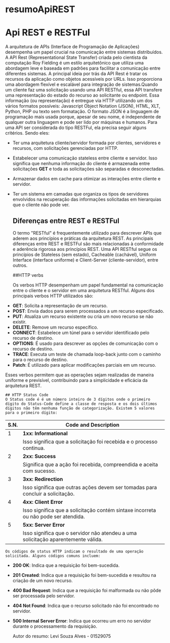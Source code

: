 # resumoApiREST
 # Api REST e RESTFul

   A arquitetura de APIs (Interface de Programação de Aplicações) desempenha um papel crucial na comunicação entre sistemas distribuídos. A API Rest (Representational State Transfer) criada pelo cientista da computação Roy Fielding é um estilo arquitetônico que utiliza uma abordagem leve e baseada em padrões para facilitar a comunicação entre diferentes sistemas. A principal ideia por trás da API Rest é tratar os recursos da aplicação como objetos acessíveis por URLs. Isso proporciona uma abordagem flexível e escalável para integração de sistemas.Quando um cliente faz uma solicitação usando uma API RESTful, essa API transfere uma representação do estado do recurso ao solicitante ou endpoint. Essa informação (ou representação) é entregue via HTTP utilizando um dos vários formatos possíveis: Javascript Object Notation (JSON), HTML, XLT, Python, PHP ou texto sem formatação. O formato JSON é a linguagem de programação mais usada porque, apesar de seu nome, é independente de qualquer outra linguagem e pode ser lido por máquinas e humanos. 
Para uma API ser considerada do tipo RESTFul, ela precisa seguir alguns critérios. Sendo eles:

+ Ter uma arquitetura cliente/servidor formada por clientes, servidores e recursos, com solicitações gerenciadas por HTTP.
+ Estabelecer uma comunicação stateless entre cliente e servidor. Isso significa que nenhuma informação do cliente é armazenada entre solicitações **GET** e toda as solicitações são separadas e desconectadas.
+ Armazenar dados em cache para otimizar as interações entre cliente e servidor.
+ Ter um sistema em camadas que organiza os tipos de servidores envolvidos na recuperação das informações solicitadas em hierarquias que o cliente não pode ver.

    ## Diferenças entre REST e RESTFul

    O termo "RESTful" é frequentemente utilizado para descrever APIs que aderem aos princípios e práticas da arquitetura REST. As principais diferenças entre REST e RESTFul são mais relacionadas à conformidade e aderência rigorosa aos princípios REST. Uma API RESTful segue os princípios de Stateless (sem estado), Cacheable (cachável), Uniform Interface (interface uniforme) e Client-Server (cliente-servidor), entre outros.

     ##HTTP verbs

     Os verbos HTTP desempenham um papel fundamental na comunicação entre o cliente e o servidor em uma arquitetura RESTful. Alguns dos principais verbos HTTP utilizados são:

- **GET**: Solicita a representação de um recurso.
- **POST**: Envia dados para serem processados a um recurso especificado.
- **PUT**: Atualiza um recurso existente ou cria um novo recurso se não existir.
- **DELETE**: Remove um recurso específico.
- **CONNECT**: Estabelece um túnel para o servidor identificado pelo recurso de destino.
- **OPTIONS**: É usado para descrever as opções de comunicação com o recurso de destino.
- **TRACE**: Executa um teste de chamada loop-back junto com o caminho para o recurso de destino.
- **Patch**: É utilizado para aplicar modificações parciais em um recurso.

Esses verbos permitem que as operações sejam realizadas de maneira uniforme e previsível, contribuindo para a simplicidade e eficácia da arquitetura REST.

    ## HTTP Status Code
    O Status code é é um número inteiro de 3 dígitos onde o primeiro dígito do Status-Code define a classe de resposta e os dois últimos dígitos não têm nenhuma função de categorização. Existem 5 valores para o primeiro dígito:
| S.N. | Code and Description                                     |
|------|----------------------------------------------------------|
| 1    | **1xx: Informational**                                   |
|      |Isso significa que a solicitação foi recebida e o processo continua. |
| 2    | **2xx: Success**                                         |
|      | Significa que a ação foi recebida, compreendida e aceita com sucesso.|
| 3    | **3xx: Redirection**                                     |
|      | Isso significa que outras ações devem ser tomadas para concluir a solicitação.|
| 4    | **4xx: Client Error**                                    |
|      | Isso significa que a solicitação contém sintaxe incorreta ou não pode ser atendida. |
| 5    | **5xx: Server Error**                                    |
|      | Isso significa que o servidor não atendeu a uma solicitação aparentemente válida. |

    Os códigos de status HTTP indicam o resultado de uma operação solicitada. Alguns códigos comuns incluem:

* **200 OK**: Indica que a requisição foi bem-sucedida.
* **201 Created**: Indica que a requisição foi bem-sucedida e resultou na criação de um novo recurso.
* **400 Bad Request**: Indica que a requisição foi malformada ou não pôde ser processada pelo servidor.
* **404 Not Found**: Indica que o recurso solicitado não foi encontrado no servidor.
* **500 Internal Server Error**: Indica que ocorreu um erro no servidor durante o processamento da requisição.
 
    Autor do resumo: Levi Souza Alves - 01529075
